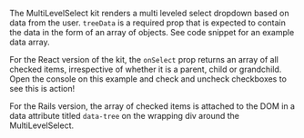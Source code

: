 The MultiLevelSelect kit renders a multi leveled select dropdown based on data from the user. `treeData` is a required prop that is expected to contain the data in the form of an array of objects. See code snippet for an example data array.

For the React version of the kit, the `onSelect` prop returns an array of all checked items, irrespective of whether it is a parent, child or grandchild. Open the console on this example and check and uncheck checkboxes to see this is action!

For the Rails version, the array of checked items is attached to the DOM in a data attribute titled `data-tree` on the wrapping div around the MultiLevelSelect.